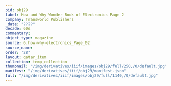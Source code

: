 ```yaml
---
pid: obj29
label: How and Why Wonder Book of Electronics Page 2
company: Transworld Publishers
_date: "????"
decade: 60s
commentary:
object_type: magazine
source: 6.how-why-electronics_Page_02
source_name:
order: '28'
layout: qatar_item
collection: temp_collection
thumbnail: "/img/derivatives/iiif/images/obj29/full/250,/0/default.jpg"
manifest: "/img/derivatives/iiif/obj29/manifest.json"
full: "/img/derivatives/iiif/images/obj29/full/1140,/0/default.jpg"
---
```

